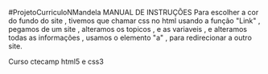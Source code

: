 #ProjetoCurriculoNMandela
MANUAL DE INSTRUÇÕES
Para escolher a cor do fundo do site , tivemos que chamar css no html 
usando a função "Link" , pegamos de um site , alteramos os topicos ,
e as variaveis , e alteramos todas as informações , usamos o elemento "a" ,
 para redirecionar a outro site.

 Curso ctecamp html5 e css3